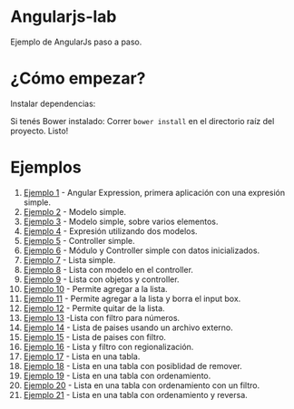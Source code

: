Angularjs-lab
=============

Ejemplo de AngularJs paso a paso.


¿Cómo empezar?
=============

Instalar dependencias:

Si tenés Bower instalado:
Correr `bower install` en el directorio raíz del proyecto.
Listo!

Ejemplos
========

1. [Ejemplo 1](https://github.com/leomicheloni/angularjs-lab/blob/master/examples/ejemplo1/index.html) - Angular Expression, primera aplicación con una expresión simple.
2. [Ejemplo 2](https://github.com/leomicheloni/angularjs-lab/blob/master/examples/ejemplo2/index.html) - Modelo simple.
3. [Ejemplo 3](https://github.com/leomicheloni/angularjs-lab/blob/master/examples/ejemplo3/index.html) - Modelo simple, sobre varios elementos.
4. [Ejemplo 4](https://github.com/leomicheloni/angularjs-lab/blob/master/examples/ejemplo4/index.html) - Expresión utilizando dos modelos.
5. [Ejemplo 5](https://github.com/leomicheloni/angularjs-lab/blob/master/examples/ejemplo5/index.html) - Controller simple.
6. [Ejemplo 6](https://github.com/leomicheloni/angularjs-lab/blob/master/examples/ejemplo6/index.html) - Módulo y Controller simple con datos inicializados.
7. [Ejemplo 7](https://github.com/leomicheloni/angularjs-lab/blob/master/examples/ejemplo7/index.html) - Lista simple.
8. [Ejemplo 8](https://github.com/leomicheloni/angularjs-lab/blob/master/examples/ejemplo8/index.html) - Lista con modelo en el controller.
9. [Ejemplo 9](https://github.com/leomicheloni/angularjs-lab/blob/master/examples/ejemplo9/index.html) - Lista con objetos y controller.
10. [Ejemplo 10](https://github.com/leomicheloni/angularjs-lab/blob/master/examples/ejemplo10/index.html) - Permite agregar a la lista.
11. [Ejemplo 11](https://github.com/leomicheloni/angularjs-lab/blob/master/examples/ejemplo11/index.html) - Permite agregar a la lista y borra el input box.
12. [Ejemplo 12](https://github.com/leomicheloni/angularjs-lab/blob/master/examples/ejemplo12/index.html) - Permite quitar de la lista.
13. [Ejemplo 13](https://github.com/leomicheloni/angularjs-lab/blob/master/examples/ejemplo13/index.html)  -Lista con filtro para números.
14. [Ejemplo 14](https://github.com/leomicheloni/angularjs-lab/blob/master/examples/ejemplo14/) - Lista de paises usando un archivo externo.
15. [Ejemplo 15](https://github.com/leomicheloni/angularjs-lab/blob/master/examples/ejemplo15/) - Lista de paises con filtro.
16. [Ejemplo 16](https://github.com/leomicheloni/angularjs-lab/blob/master/examples/ejemplo16/) - Lista y filtro con regionalización.
17. [Ejemplo 17](https://github.com/leomicheloni/angularjs-lab/blob/master/examples/ejemplo17/) - Lista en una tabla.
18. [Ejemplo 18](https://github.com/leomicheloni/angularjs-lab/blob/master/examples/ejemplo18/) - Lista en una tabla con posiblidad de remover.
19. [Ejemplo 19](https://github.com/leomicheloni/angularjs-lab/blob/master/examples/ejemplo19/) - Lista en una tabla con ordenamiento.
20. [Ejemplo 20](https://github.com/leomicheloni/angularjs-lab/blob/master/examples/ejemplo20/) - Lista en una tabla con ordenamiento con un filtro.
21. [Ejemplo 21](https://github.com/leomicheloni/angularjs-lab/blob/master/examples/ejemplo21/) - Lista en una tabla con ordenamiento y reversa.





